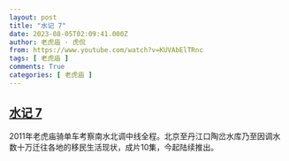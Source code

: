 ```yaml
---
layout: post
title: "水记 7"
date: 2023-08-05T02:09:41.000Z
author: 老虎庙 · 虎侃
from: https://www.youtube.com/watch?v=KUVAbElTRnc
tags: [ 老虎庙 ]
comments: True
categories: [ 老虎庙 ]
---
```

<!--1691201381000-->
[水记 7](https://www.youtube.com/watch?v=KUVAbElTRnc)
------

<div>
2011年老虎庙骑单车考察南水北调中线全程。北京至丹江口陶岔水库乃至因调水数十万迁往各地的移民生活现状，成片10集，今起陆续推出。
</div>
